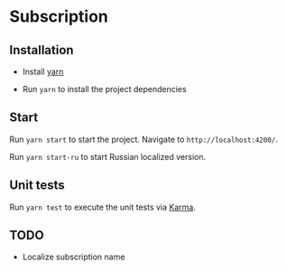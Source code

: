 # Subscription


## Installation
- Install [yarn](https://yarnpkg.com/en/docs/install)

- Run `yarn` to install the project dependencies


## Start

Run `yarn start` to start the project. Navigate to `http://localhost:4200/`.

Run `yarn start-ru` to start Russian localized version.


## Unit tests

Run `yarn test` to execute the unit tests via [Karma](https://karma-runner.github.io).


## TODO

- Localize subscription name

